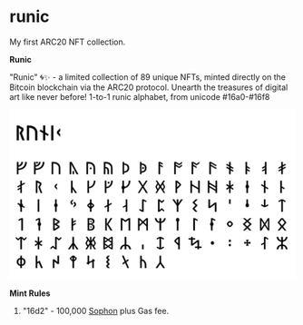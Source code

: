 # runic
My first ARC20 NFT collection.

**Runic**

"Runic" 🌀✨ - a limited collection of 89 unique NFTs, minted directly on the Bitcoin blockchain via the ARC20 protocol. Unearth the treasures of digital art like never before! 1-to-1 runic alphabet, from unicode #16a0-#16f8

![Runic Logo](/runic-s.png "Runic Logo")

**Mint Rules**

1. "16d2" - 100,000 [Sophon](https://bitatom.io/token/sophon "Buy Sophon token") plus Gas fee.
